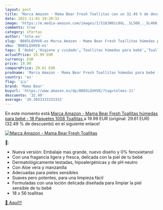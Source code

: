 ```yaml
---
layout: post
title: 'Marca Amazon - Mama Bear Fresh Toallitas con un 32.49 % de descuento'
date: 2021-11-01 19:29:52
image: 'https://m.media-amazon.com/images/I/518JW91c8GL._SL500_._SL400_.jpg'
comments: true
category: ofertas
author: 'tole.es'
slug: 'B085LQVHV8-es Marca Amazon - Mama Bear Fresh Toallitas húmedas para bebé...'
sku: 'B085LQVHV8-es'
tags: [ 'Bebé','Higiene y cuidado','Toallitas húmedas para bebé','Toallitas y accesorios para bebé','bear','bebé','mama','mama bear', ]
actualPrice: 19.99 EUR
currency: EUR
price: 19.99
comparePrice: 29.61 EUR
prodname: 'Marca Amazon - Mama Bear Fresh Toallitas húmedas para bebé - 18 Paquetes  1008 Toallitas '
country: 'es'
flag: '🇪🇸'
brand: 'Mama Bear'
buyurl: 'https://www.amazon.es/dp/B085LQVHV8/?tag=tolees-21'
descuento: '32.49'
average: '20.3033333333333'
---
```


En este momento está [Marca Amazon - Mama Bear Fresh Toallitas húmedas para bebé - 18 Paquetes  1008 Toallitas ](https://www.amazon.es/dp/B085LQVHV8/?tag=tolees-21) a 19.99 EUR (original: 29.61 EUR) (32.49 %  de descuento) en el siguiente enlace!

[![Marca Amazon - Mama Bear Fresh Toallitas](https://m.media-amazon.com/images/I/518JW91c8GL._SL500_._SL400_.jpg)](https://www.amazon.es/dp/B085LQVHV8/?tag=tolees-21)

🔎:

- Nueva versión: Embalaje mas grande, nuevo diseño y 0% fenoxietanol
- Con una fragancia ligera y fresca, delicada con la piel de tu bebé
- Dermatológicamente testadas, hipoalergénicas y de pH neutro
- Con Aloe vera y manzanilla
- Adecuadas para pieles sensibles
- Suaves pero potentes, para una limpieza fácil
- Formuladas con una loción delicada diseñada para limpiar la piel sensible de tu bebé
- 18 x 56 toallitas

[🛒 Aquí!!!](https://www.amazon.es/dp/B085LQVHV8/?tag=tolees-21)

